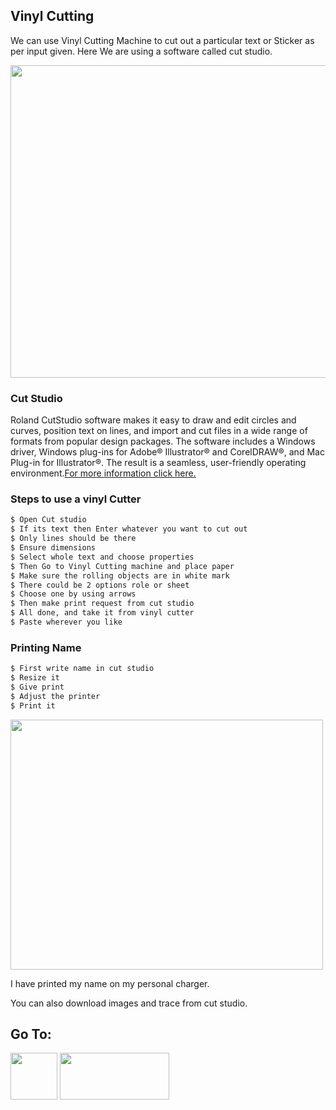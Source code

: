 ## Vinyl Cutting

We can use Vinyl Cutting Machine to cut out a particular text or Sticker as per input given. Here We are using a software called cut studio.

<img src="https://shaheenhyderk.github.io/v8.jpg" width="700" height="500">

### Cut Studio
Roland CutStudio software makes it easy to draw and edit circles and curves, position text on lines, and import and cut files in a wide range of formats from popular design packages. The software includes a Windows driver, Windows plug-ins for Adobe® Illustrator® and CorelDRAW®, and Mac Plug-in for Illustrator®. The result is a seamless, user-friendly operating environment.[For more information click here.](http://www.rolanddg.eu/en/applications/cutstudio)


### Steps to use a vinyl Cutter
```markdown
$ Open Cut studio
$ If its text then Enter whatever you want to cut out
$ Only lines should be there
$ Ensure dimensions
$ Select whole text and choose properties 
$ Then Go to Vinyl Cutting machine and place paper
$ Make sure the rolling objects are in white mark
$ There could be 2 options role or sheet 
$ Choose one by using arrows
$ Then make print request from cut studio
$ All done, and take it from vinyl cutter
$ Paste wherever you like
```

### Printing Name
```markdown
$ First write name in cut studio
$ Resize it
$ Give print
$ Adjust the printer
$ Print it
```
<Img src="https://shaheenhyderk.github.io/IMG_20170817_220427.jpg" width="500" height="400">

I have printed my name on my personal charger.

You can also download images and trace from cut studio.



## Go To:
 
 [<img src="http://shaheenhyderk.github.io/ho.png" width="75" height="75">](https://shaheenhyderk.github.io/)
 [<img src="http://shaheenhyderk.github.io/go.jpg" width="175" height="75">](http://shaheenhyderk.github.io/screen.github.io/)

